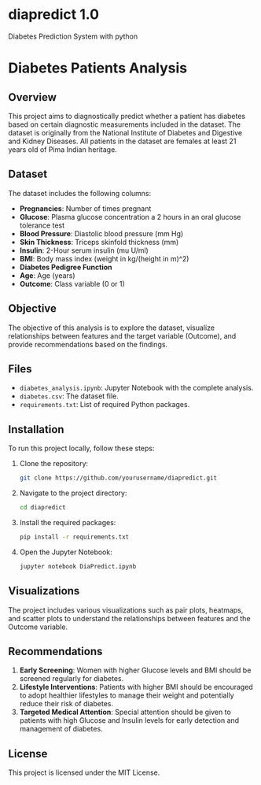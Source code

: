 # diapredict 1.0
Diabetes Prediction System with python

# Diabetes Patients Analysis

## Overview
This project aims to diagnostically predict whether a patient has diabetes based on certain diagnostic measurements included in the dataset. The dataset is originally from the National Institute of Diabetes and Digestive and Kidney Diseases. All patients in the dataset are females at least 21 years old of Pima Indian heritage.

## Dataset
The dataset includes the following columns:
- **Pregnancies**: Number of times pregnant
- **Glucose**: Plasma glucose concentration a 2 hours in an oral glucose tolerance test
- **Blood Pressure**: Diastolic blood pressure (mm Hg)
- **Skin Thickness**: Triceps skinfold thickness (mm)
- **Insulin**: 2-Hour serum insulin (mu U/ml)
- **BMI**: Body mass index (weight in kg/(height in m)^2)
- **Diabetes Pedigree Function**
- **Age**: Age (years)
- **Outcome**: Class variable (0 or 1)

## Objective
The objective of this analysis is to explore the dataset, visualize relationships between features and the target variable (Outcome), and provide recommendations based on the findings.

## Files
- `diabetes_analysis.ipynb`: Jupyter Notebook with the complete analysis.
- `diabetes.csv`: The dataset file.
- `requirements.txt`: List of required Python packages.

## Installation
To run this project locally, follow these steps:

1. Clone the repository:
    ```bash
    git clone https://github.com/yourusername/diapredict.git
    ```

2. Navigate to the project directory:
    ```bash
    cd diapredict
    ```

3. Install the required packages:
    ```bash
    pip install -r requirements.txt
    ```

4. Open the Jupyter Notebook:
    ```bash
    jupyter notebook DiaPredict.ipynb
    ```

## Visualizations
The project includes various visualizations such as pair plots, heatmaps, and scatter plots to understand the relationships between features and the Outcome variable.

## Recommendations
1. **Early Screening**: Women with higher Glucose levels and BMI should be screened regularly for diabetes.
2. **Lifestyle Interventions**: Patients with higher BMI should be encouraged to adopt healthier lifestyles to manage their weight and potentially reduce their risk of diabetes.
3. **Targeted Medical Attention**: Special attention should be given to patients with high Glucose and Insulin levels for early detection and management of diabetes.

## License
This project is licensed under the MIT License.

